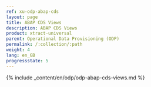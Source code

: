 ```yaml
---
ref: xu-odp-abap-cds
layout: page
title: ABAP CDS Views
description: ABAP CDS Views
product: xtract-universal
parent: Operational Data Provisioning (ODP)
permalink: /:collection/:path
weight: 4
lang: en_GB
progressstate: 5
---
```


{% include _content/en/odp/odp-abap-cds-views.md %} 